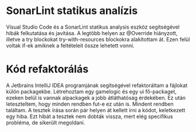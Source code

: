 # SonarLint statikus analízis
Visual Studio Code és a SonarLint statikus analysis eszköz segítségével hibák felkutatása és javítása. A legtöbb helyen az @Override hiányzott, illetve a try blockokat try-with-resources blockokra alakítottam át. Ezen felül voltak if-ek amiknek a feltételeit össze lehetett vonni.

# Kód refaktorálás
A Jetbrains IntelliJ IDEA programjának segítségével refaktoráltam a fájlokat külön packagekbe. Létrehoztam egy gamelogic és egy ui fő-packaget, ezeken belül is vannak alpackagek a jobb átláthatóság érdekében. Ez után leteszteltem, hogy minden rendben fut-e ez után is. Mindent rendben találtam.
A tesztek írása során pár helyen át kellett írni a kódot, keletkezett egy hiba. Ezt hibát a tesztek nem dobták vissza, mert elég specifikus probléma, de sikerült megoldani.
